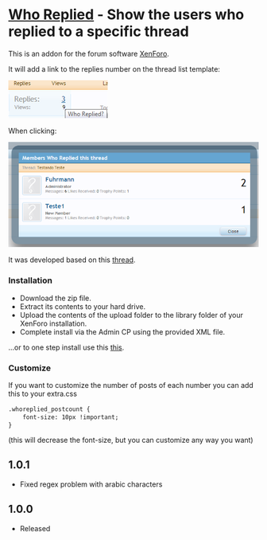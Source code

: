 # [Who Replied](http://xenforo.com/community/resources/who-replied.1537/) - Show the users who replied to a specific thread

This is an addon for the forum software [XenForo](http://www.xenforo.com).

It will add a link to the replies number on the thread list template:

![default behavior](default1.png)

When clicking:

![default behavior](default.png)

It was developed based on this [thread](http://xenforo.com/community/threads/view-all-the-users-who-replied-to-a-thread.46076/).

### Installation

- Download the zip file.
- Extract its contents to your hard drive.
- Upload the contents of the upload folder to the library folder of your XenForo installation.
- Complete install via the Admin CP using the provided XML file.

...or to one step install use this [this](http://xenforo.com/community/resources/add-on-install-upgrade.960/).

### Customize
If you want to customize the number of posts of each number you can add this to your extra.css

```
.whoreplied_postcount {
    font-size: 10px !important;
}
```

(this will decrease the font-size, but you can customize any way you want)

## 1.0.1
- Fixed regex problem with arabic characters

## 1.0.0
- Released